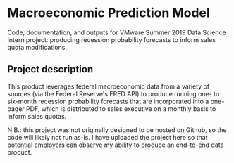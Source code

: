 # Macroeconomic Prediction Model
Code, documentation, and outputs for VMware Summer 2019 Data Science Intern project: producing recession probability forecasts to inform sales quota modifications.

## Project description
This product leverages federal macroeconomic data from a variety of sources (via the Federal Reserve's FRED API) to produce running one- to six-month recession probability forecasts that are incorporated into a one-pager PDF, which is distributed to sales executive on a monthly basis to inform sales quotas.

N.B.: this project was not originally designed to be hosted on Github, so the code will likely not run as-is. I have uploaded the project here so that potential employers can observe my ability to produce an end-to-end data product. 
